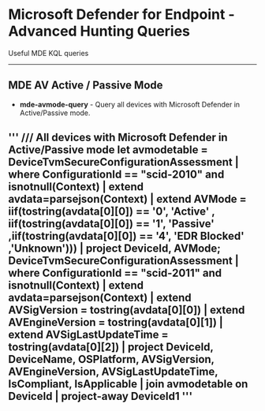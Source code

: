 # Microsoft Defender for Endpoint - Advanced Hunting Queries

Useful MDE KQL queries

---

## MDE AV Active / Passive Mode

- **mde-avmode-query** - Query all devices with Microsoft Defender in Active/Passive mode.

'''
/// All devices with Microsoft Defender in Active/Passive mode
let avmodetable = DeviceTvmSecureConfigurationAssessment
| where ConfigurationId == "scid-2010" and isnotnull(Context)
| extend avdata=parsejson(Context)
| extend AVMode = iif(tostring(avdata[0][0]) == '0', 'Active' , iif(tostring(avdata[0][0]) == '1', 'Passive' ,iif(tostring(avdata[0][0]) == '4', 'EDR Blocked' ,'Unknown')))
| project DeviceId, AVMode;
DeviceTvmSecureConfigurationAssessment
| where ConfigurationId == "scid-2011" and isnotnull(Context)
| extend avdata=parsejson(Context)
| extend AVSigVersion = tostring(avdata[0][0])
| extend AVEngineVersion = tostring(avdata[0][1])
| extend AVSigLastUpdateTime = tostring(avdata[0][2])
| project DeviceId, DeviceName, OSPlatform, AVSigVersion, AVEngineVersion, AVSigLastUpdateTime, IsCompliant, IsApplicable
| join avmodetable on DeviceId
| project-away DeviceId1
'''
---
